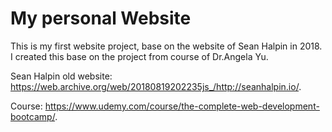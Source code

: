 # My personal Website

This is my first website project, base on the website of Sean Halpin in 2018. I created this base on the project from course of Dr.Angela Yu.

Sean Halpin old website: https://web.archive.org/web/20180819202235js_/http://seanhalpin.io/.

Course: https://www.udemy.com/course/the-complete-web-development-bootcamp/.
